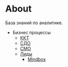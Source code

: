 # About

База знаний по аналитике.

* Бизнес процессы  
  * [ККТ](business/kkt.md)
  * [СДО](business/sdo.md)
  * [СМО](business/smo.md)
  * [Лиды](business/leads.md)
    * [Mindbox](business/mindbox.md)  
